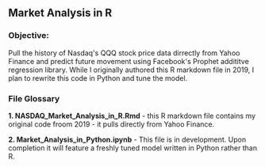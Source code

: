 ## Market Analysis in R

### Objective:
Pull the history of Nasdaq's QQQ stock price data dirrectly from Yahoo Finance and predict future movement using Facebook's Prophet addititve regression library. 
While I originally authored this R markdown file in 2019, I plan to rewrite this code in Python and tune the model.

### File Glossary
**1. NASDAQ_Market_Analysis_in_R.Rmd** - this R markdown file contains my original code froom 2019 - it pulls directly from Yahoo Finance.

**2. Market_Analysis_in_Python.ipynb** - This file is in development. Upon completion it will feature a freshly tuned model written in Python rather than R.

